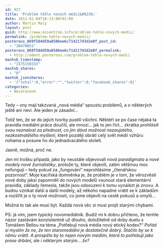 ```yaml
---
id: 927
title: 'Problém těhle nových médií&#8230;'
date: 2011-01-04T16:13:00+01:00
author: Martin Malý
layout: post
guid: http://www.misantrop.info/problem-tehle-novych-medii/
permalink: /problem-tehle-novych-medii/
posterous_869f584d59a8506ee6c71421743d2e0f_post_id:
  - "38470051"
posterous_869f584d59a8506ee6c71421743d2e0f_permalink:
  - http://adent.posterous.com/problem-tehle-novych-medii
mashsb_timestamp:
  - "1575150333"
mashsb_shares:
  - "0"
mashsb_jsonshares:
  - '{"total":0,"error":"","twitter":0,"facebook_shares":0}'
categories:
  - Nezařazené
---
```

Tedy &#8211; ony maj&iacute; takzvan&aacute; &#8222;nov&aacute; m&eacute;dia&#8220; spoustu probl&eacute;mů, a o někter&yacute;ch je&scaron;tě ani nev&iacute;. Ale jeden je z&aacute;sadn&iacute;&#8230;

Totiž ten, že se do jejich tvorby pustili v&scaron;ichni. Někteř&iacute; se po čase nějak&aacute; ta pravidla medi&aacute;ln&iacute; pr&aacute;ce doučili, ale mnoz&iacute;&#8230; jak to jen ř&iacute;ct&#8230; zkr&aacute;tka _prohl&aacute;sili svou neznalost za přednost, co jim d&aacute;v&aacute; možnost nezaujat&eacute;ho, nezkostnatěl&eacute;ho my&scaron;len&iacute;_, kter&eacute; později obr&aacute;t&iacute; cel&yacute; svět m&eacute;di&iacute; vzhůru nohama a posune ho do jednadvac&aacute;t&eacute;ho stolet&iacute;.

Jasně, možn&aacute;, proč ne.

Jen mi tro&scaron;ku připad&aacute;, jako by neust&aacute;le objevovali _nov&aacute; paradigmata_ a _nov&eacute; modely nov&eacute; žurnalistiky_, protože ty, kter&eacute; objevili, zat&iacute;m vět&scaron;inou moc nefunguj&iacute; &#8211; tedy pokud za &#8222;fungov&aacute;n&iacute;&#8220; neprohl&aacute;s&iacute;me &#8222;čten&aacute;řskou pozornost&#8220;. Moje kac&iacute;řsk&aacute; domněnka je, že probl&eacute;m je v tom, že věrozvěsti nov&eacute; doby jaksi zapomněli do nov&yacute;ch modelů vsunout star&aacute; element&aacute;rn&iacute; pravidla, z&aacute;klady řemesla, takže jsou odsouzeni k tomu vynal&eacute;zt je znovu. A budou vznikat dal&scaron;&iacute; a dal&scaron;&iacute; modely, až někoho napadne vr&aacute;tit se k z&aacute;kladům a roz&scaron;&iacute;řit je o ty nov&eacute; možnosti, co jsme objevili na cestě pokusů a omylů&#8230;

Možn&aacute; to tak ale mus&iacute; b&yacute;t. Každ&aacute; nov&aacute; věc si mus&iacute; proj&iacute;t star&yacute;mi chybami.

PS: j&aacute; v&iacute;m, jsem typick&yacute; novomedi&aacute;ln&iacute;k. Budiž mi k dobru přičteno, že tenhle n&aacute;zor zast&aacute;v&aacute;m konzistentně už dlouho, doložitelně od doby duelu s Tom&aacute;&scaron;em Bellou na t&eacute;ma &#8222;Potřebuj&iacute; nov&aacute; m&eacute;dia nov&yacute; etick&yacute; kodex?&#8220; _Poř&aacute;d si mysl&iacute;m že ne, že ten staromedi&aacute;ln&iacute; je dostatečně dobr&yacute;. Stačilo by se k němu vr&aacute;tit. A prospělo by to nejen nov&yacute;m m&eacute;di&iacute;m, kter&aacute; to potřebuj&iacute; jako prase drb&aacute;n&iacute;, ale i někter&yacute;m star&yacute;m&#8230; že?_